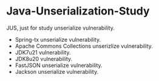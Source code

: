# Java-Unserialization-Study
JUS, just for study unserialize vulnerability.

- Spring-tx unserialize vulnerability.
- Apache Commons Collections unserizlize vulnerability.
- JDK7u21 vulnerability.
- JDK8u20 vulnerability.
- FastJSON unserialize vulnerability.
- Jackson unserialize vulnerability.